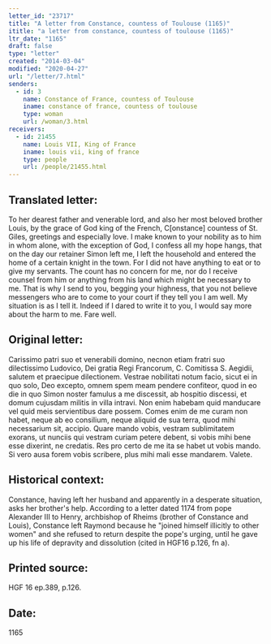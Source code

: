 ```yaml
---
letter_id: "23717"
title: "A letter from Constance, countess of Toulouse (1165)"
ititle: "a letter from constance, countess of toulouse (1165)"
ltr_date: "1165"
draft: false
type: "letter"
created: "2014-03-04"
modified: "2020-04-27"
url: "/letter/7.html"
senders:
  - id: 3
    name: Constance of France, countess of Toulouse
    iname: constance of france, countess of toulouse
    type: woman
    url: /woman/3.html
receivers:
  - id: 21455
    name: Louis VII, King of France
    iname: louis vii, king of france
    type: people
    url: /people/21455.html
---
```

<h2> Translated letter:</h2>To her dearest father and venerable lord, and also her most beloved brother Louis, by the grace of God king of the French, C[onstance] countess of St. Giles, greetings and especially love.
I make known to your nobility as to him in whom alone, with the exception of God, I confess all my hope hangs, that on the day our retainer Simon left me, I left the household and entered the home of a certain knight in the town.  For I did not have anything to eat or to give my servants.  The count has no concern for me, nor do I receive counsel from him or anything from his land which might be necessary to me.  That is why I send to you, begging your highness, that you not believe messengers who are to come to your court if they tell you I am well.  My situation is as I tell it.  Indeed if I dared to write it to you, I would say more about the harm to me.
Fare well.
<h2 class="mt-4"> Original letter:</h2>Carissimo patri suo et venerabili domino, necnon etiam fratri suo dilectissimo Ludovico, Dei gratia Regi Francorum, C.  Comitissa S. Aegidii, salutem et praecipue dilectionem. Vestrae nobilitati notum facio, sicut ei in quo solo, Deo excepto, omnem spem meam pendere confiteor, quod in eo die in quo Simon noster famulus a me discessit, ab hospitio discessi, et domum cujusdam militis in villa intravi. Non enim habebam quid manducare vel quid meis servientibus dare possem. Comes enim de me curam non habet, neque ab eo consilium, neque aliquid de sua terra, quod mihi necessarium sit, accipio. Quare mando vobis, vestram sublimitatem exorans, ut nunciis qui vestram curiam petere debent, si vobis mihi bene esse dixerint, ne credatis. Res pro certo de me ita se habet ut vobis mando. Si vero ausa forem vobis scribere, plus mihi mali esse mandarem. Valete.
<h2 class="mt-4"> Historical context:</h2>Constance, having left her husband and apparently in a desperate situation, asks her brother's help.  According to a letter dated 1174 from pope Alexander III to Henry, archbishop of Rheims (brother of Constance and Louis), Constance left Raymond because he "joined himself illicitly to other women" and she refused to return despite the pope's urging, until he gave up his life of depravity and dissolution (cited in HGF16 p.126, fn a).
<h2 class="mt-4"> Printed source:</h2>HGF 16 ep.389, p.126.
<h2 class="mt-4"> Date:</h2>1165